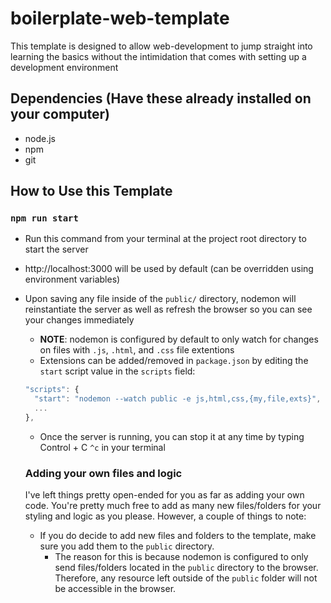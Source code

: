 # boilerplate-web-template

This template is designed to allow web-development to jump straight into learning the basics without the 
intimidation that comes with setting up a development environment

## Dependencies (Have these already installed on your computer)
- node.js
- npm
- git

 
## How to Use this Template

### `npm run start`

- Run this command from your terminal at the project root directory to start the server
- http://localhost:3000 will be used by default (can be overridden using environment variables)
- Upon saving any file inside of the `public/` directory, nodemon will reinstantiate the server as well as refresh the browser
so you can see your changes immediately
  - **NOTE**: nodemon is configured by default to only watch for changes on files with `.js`, `.html`, and `.css` file extentions
  - Extensions can be added/removed in `package.json` by editing the `start` script value in the `scripts` field:
  ```js
  "scripts": {
    "start": "nodemon --watch public -e js,html,css,{my,file,exts}",
    ...
  },
  ```
  - Once the server is running, you can stop it at any time by typing Control + C `^c` in your terminal
  ### Adding your own files and logic

  I've left things pretty open-ended for you as far as adding your own code. You're pretty much free to add as many new files/folders for your styling and logic as you please. However, a couple of things to note:

  - If you do decide to add new files and folders to the template, make sure you add them to the `public` directory.
    - The reason for this is because nodemon is configured to only send files/folders located in the `public` directory to the browser.
    Therefore, any resource left outside of the `public` folder will not be accessible in the browser.